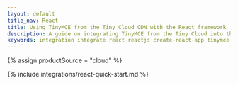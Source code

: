 ```yaml
---
layout: default
title_nav: React
title: Using TinyMCE from the Tiny Cloud CDN with the React framework
description: A guide on integrating TinyMCE from the Tiny Cloud into the React framework.
keywords: integration integrate react reactjs create-react-app tinymce-react
---
```


{% assign productSource = "cloud" %}

{% include integrations/react-quick-start.md %}
